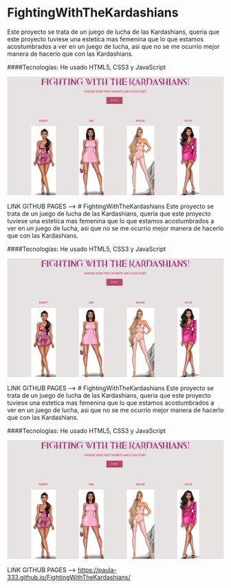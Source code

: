 # FightingWithTheKardashians
Este proyecto se trata de un juego de lucha de las Kardashians, queria que este proyecto tuviese una estetica mas femenina que lo que estamos acostumbrados a ver en un juego de lucha, asi que no se me ocurrio mejor manera de hacerlo que con las Kardashians.

####Tecnologías:
He usado HTML5, CSS3 y JavaScript

![Screenshot](KARDASHIANS.png)




LINK GITHUB PAGES --> # FightingWithTheKardashians
Este proyecto se trata de un juego de lucha de las Kardashians, queria que este proyecto tuviese una estetica mas femenina que lo que estamos acostumbrados a ver en un juego de lucha, asi que no se me ocurrio mejor manera de hacerlo que con las Kardashians.

####Tecnologías:
He usado HTML5, CSS3 y JavaScript

![Screenshot](KARDASHIANS.png)




LINK GITHUB PAGES --> # FightingWithTheKardashians
Este proyecto se trata de un juego de lucha de las Kardashians, queria que este proyecto tuviese una estetica mas femenina que lo que estamos acostumbrados a ver en un juego de lucha, asi que no se me ocurrio mejor manera de hacerlo que con las Kardashians.

####Tecnologías:
He usado HTML5, CSS3 y JavaScript

![Screenshot](KARDASHIANS.png)




LINK GITHUB PAGES --> https://paula-333.github.io/FightingWithTheKardashians/